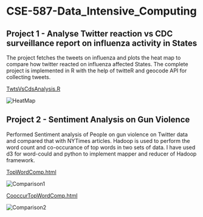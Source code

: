# CSE-587-Data_Intensive_Computing

##

## Project 1 - Analyse Twitter reaction vs CDC surveillance report on influenza activity in States
The project fetches the tweets on influenza and plots the heat map to compare how twitter reacted on influenza affected States. The complete project is implemented in R with the help of twitteR and geocode API for collecting tweets.

[TwtsVsCdsAnalysis.R](Project1-Twitter_vs_CDC_Influenza_Analysis/TweetsVsCdsAnalysis.ipynb)

![HeatMap](Project1-Twitter_vs_CDC_Influenza_Analysis/pics/twt_vs_cdc.PNG)

##
##

## Project 2 - Sentiment Analysis on Gun Violence
Performed Sentiment analysis of People on gun violence on Twitter data and compared that with NYTimes articles. Hadoop is used to perform the word count and co-occurance of top words in two sets of data. I have used d3 for word-could and python to implement mapper and reducer of Hadoop framework.

[TopWordComp.html](Project2-SentimentAnalysis/SentimentAnalysis/d3_wordcloud/topwords-wordcloud.html)

![Comparison1](Project2-SentimentAnalysis/SentimentAnalysis/images/comparison1.PNG)

[CooccurTopWordComp.html](Project2-SentimentAnalysis/SentimentAnalysis/d3_wordcloud/co-occur-wordcloud.html)

![Comparison2](Project2-SentimentAnalysis/SentimentAnalysis/images/comparison2.PNG)
